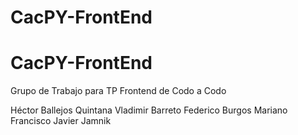 # CacPY-FrontEnd
# CacPY-FrontEnd

Grupo de Trabajo para TP Frontend de Codo a Codo

Héctor Ballejos Quintana
Vladimir Barreto
Federico Burgos
Mariano Francisco
Javier Jamnik 
